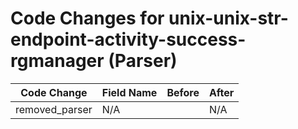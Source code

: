 # Code Changes for unix-unix-str-endpoint-activity-success-rgmanager (Parser)

| Code Change | Field Name | Before | After |
|-------------|------------|--------|-------|
| removed_parser | N/A |  | N/A |